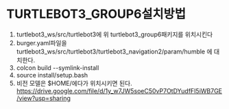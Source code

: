 # TURTLEBOT3_GROUP6설치방법
1. turtlebot3_ws/src/turtlebot3에 위 turtlebot3_group6패키지를 위치시킨다<br/>
2. burger.yaml파일을 turtlebot3_ws/src/turtlebot3/turtlebot3_navigation2/param/humble 에 대치한다.<br/>
3. colcon build --symlink-install<br/>
4. source install/setup.bash<br/>
5. 비전 모델은 $HOME/에다가 위치시키면 된다.<br/>
  https://drive.google.com/file/d/1y_w7JW5soeC50vP7OtDYudfFI5iWB7GE/view?usp=sharing

